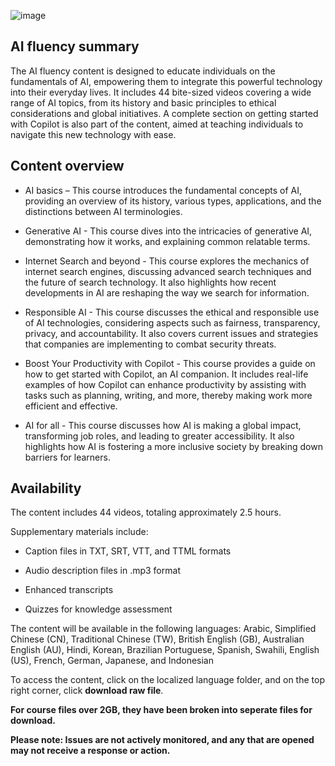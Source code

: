 ![image](https://github.com/microsoft/AIFluency/assets/145597905/fd00f630-f0ad-499d-8794-54e814c6a580)


## AI fluency summary​

The AI fluency content is designed to educate individuals on the fundamentals of AI, empowering them to integrate this powerful technology into their everyday lives. It includes 44 bite-sized videos covering a wide range of AI topics, from its history and basic principles to ethical considerations and global initiatives. A complete section on getting started with Copilot is also part of the content, aimed at teaching individuals to navigate this new technology with ease. 

## Content overview ​

- AI basics – This course introduces the fundamental concepts of AI, providing an overview of its history, various types, applications, and the distinctions between AI terminologies. ​

- Generative AI - This course dives into the intricacies of generative AI, demonstrating how it works, and explaining common relatable terms. ​

- Internet Search and beyond - This course explores the mechanics of internet search engines, discussing advanced search techniques and the future of search technology. It also highlights how recent developments in AI are reshaping the way we search for information. ​

- Responsible AI - This course discusses the ethical and responsible use of AI technologies, considering aspects such as fairness, transparency, privacy, and accountability. It also covers current issues and strategies that companies are implementing to combat security threats.​

- Boost Your Productivity with Copilot - This course provides a guide on how to get started with Copilot, an AI companion. It includes real-life examples of how Copilot can enhance productivity by assisting with tasks such as planning, writing, and more, thereby making work more efficient and effective.​

- AI for all  - This course discusses how AI is making a global impact, transforming job roles, and leading to greater accessibility. It also highlights how AI is fostering a more inclusive society by breaking down barriers for learners.

## Availability ​

The content includes 44 videos, totaling approximately 2.5 hours.

Supplementary materials include:

- Caption files in TXT, SRT, VTT, and TTML formats

- Audio description files in .mp3 format

- Enhanced transcripts

- Quizzes for knowledge assessment

The content will be available in the following languages: Arabic, Simplified Chinese (CN), Traditional Chinese (TW), British English (GB), Australian English (AU), Hindi, Korean, Brazilian Portuguese, Spanish, Swahili, English (US), French, German, Japanese, and Indonesian

To access the content, click on the localized language folder, and on the top right corner, click **download raw file**. 

**For course files over 2GB, they have been broken into seperate files for download.**


**Please note: Issues are not actively monitored, and any that are opened may not receive a response or action.**
